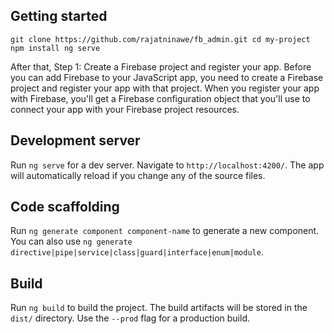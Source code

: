 ## Getting started

`git clone https://github.com/rajatninawe/fb_admin.git cd my-project npm install ng serve`

After that,
Step 1: Create a Firebase project and register your app.
        Before you can add Firebase to your JavaScript app, you need to create a Firebase project and register your app with that project. When you register your app with                 Firebase, you'll get a Firebase configuration object that you'll use to connect your app with your Firebase project resources.

## Development server

Run `ng serve` for a dev server. Navigate to `http://localhost:4200/`. The app will automatically reload if you change any of the source files.

## Code scaffolding

Run `ng generate component component-name` to generate a new component. You can also use `ng generate directive|pipe|service|class|guard|interface|enum|module`.

## Build

Run `ng build` to build the project. The build artifacts will be stored in the `dist/` directory. Use the `--prod` flag for a production build.

